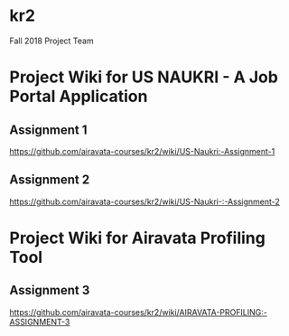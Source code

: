 # kr2
Fall 2018 Project Team

# Project Wiki for US NAUKRI - A Job Portal Application
 ## Assignment 1
 https://github.com/airavata-courses/kr2/wiki/US-Naukri:-Assignment-1 
 ## Assignment 2
 https://github.com/airavata-courses/kr2/wiki/US-Naukri-:-Assignment-2
 
 # Project Wiki for Airavata Profiling Tool
  ## Assignment 3
  https://github.com/airavata-courses/kr2/wiki/AIRAVATA-PROFILING:-ASSIGNMENT-3
 
